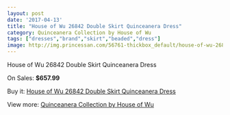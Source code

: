 ```yaml
---
layout: post
date: '2017-04-13'
title: "House of Wu 26842 Double Skirt Quinceanera Dress"
category: Quinceanera Collection by House of Wu
tags: ["dresses","brand","skirt","beaded","dress"]
image: http://img.princessan.com/56761-thickbox_default/house-of-wu-26842-double-skirt-quinceanera-dress.jpg
---
```

House of Wu 26842 Double Skirt Quinceanera Dress

On Sales: **$657.99**
<a href="https://www.princessan.com/en/quinceanera-collection-by-house-of-wu/25272-house-of-wu-26842-double-skirt-quinceanera-dress.html"><amp-img layout="responsive" width="600" height="600" src="//img.princessan.com/56761-thickbox_default/house-of-wu-26842-double-skirt-quinceanera-dress.jpg" alt="House of Wu 26842 Double Skirt Quinceanera Dress 0" /></a>
<a href="https://www.princessan.com/en/quinceanera-collection-by-house-of-wu/25272-house-of-wu-26842-double-skirt-quinceanera-dress.html"><amp-img layout="responsive" width="600" height="600" src="//img.princessan.com/56763-thickbox_default/house-of-wu-26842-double-skirt-quinceanera-dress.jpg" alt="House of Wu 26842 Double Skirt Quinceanera Dress 1" /></a>
<a href="https://www.princessan.com/en/quinceanera-collection-by-house-of-wu/25272-house-of-wu-26842-double-skirt-quinceanera-dress.html"><amp-img layout="responsive" width="600" height="600" src="//img.princessan.com/56762-thickbox_default/house-of-wu-26842-double-skirt-quinceanera-dress.jpg" alt="House of Wu 26842 Double Skirt Quinceanera Dress 2" /></a>

Buy it: [House of Wu 26842 Double Skirt Quinceanera Dress](https://www.princessan.com/en/quinceanera-collection-by-house-of-wu/25272-house-of-wu-26842-double-skirt-quinceanera-dress.html "House of Wu 26842 Double Skirt Quinceanera Dress")

View more: [Quinceanera Collection by House of Wu](https://www.princessan.com/en/52-quinceanera-collection-by-house-of-wu "Quinceanera Collection by House of Wu")